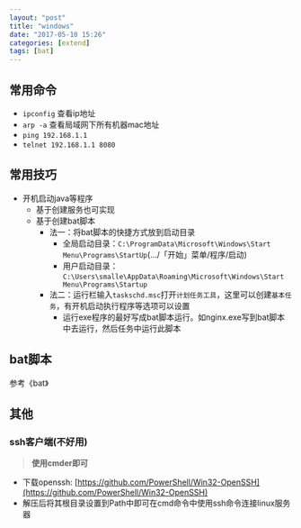 ```yaml
---
layout: "post"
title: "windows"
date: "2017-05-10 15:26"
categories: [extend]
tags: [bat]
---
```


## 常用命令

- `ipconfig` 查看ip地址
- `arp -a` 查看局域网下所有机器mac地址
- `ping 192.168.1.1`
- `telnet 192.168.1.1 8080`

## 常用技巧

- 开机启动java等程序
    - 基于创建服务也可实现
    - 基于创建bat脚本
        - 法一：将bat脚本的快捷方式放到启动目录
            - 全局启动目录：`C:\ProgramData\Microsoft\Windows\Start Menu\Programs\StartUp`(.../「开始」菜单/程序/启动)
            - 用户启动目录：`C:\Users\smalle\AppData\Roaming\Microsoft\Windows\Start Menu\Programs\Startup`
        - 法二：运行栏输入`taskschd.msc`打开`计划任务工具`，这里可以创建`基本任务`，有开机启动执行程序等选项可以设置
            - 运行exe程序的最好写成bat脚本运行。如nginx.exe写到bat脚本中去运行，然后任务中运行此脚本
## bat脚本

参考《bat》

## 其他

### ssh客户端(不好用)

> **使用cmder即可**

- 下载openssh: [https://github.com/PowerShell/Win32-OpenSSH](https://github.com/PowerShell/Win32-OpenSSH)
- 解压后将其根目录设置到Path中即可在cmd命令中使用ssh命令连接linux服务器